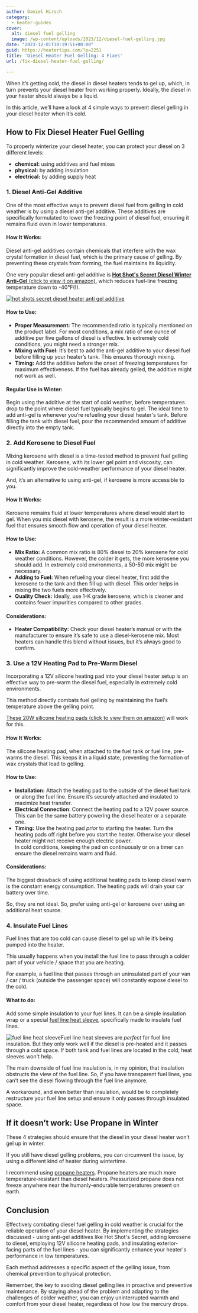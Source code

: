 ```yaml
---
author: Daniel Hirsch
category:
  - heater-guides
cover:
  alt: diesel fuel gelling
  image: /wp-content/uploads/2023/12/diesel-fuel-gelling.jpg
date: "2023-12-01T10:19:51+00:00"
guid: https://heatertips.com/?p=2251
title: 'Diesel Heater Fuel Gelling: 4 Fixes'
url: /fix-diesel-heater-fuel-gelling/

---
```

When it’s getting cold, the diesel in diesel heaters tends to gel up, which, in turn prevents your diesel heater from working properly. Ideally, the diesel in your heater should always be a liquid.

In this article, we’ll have a look at 4 simple ways to prevent diesel gelling in your diesel heater when it’s cold.

## How to Fix Diesel Heater Fuel Gelling

To properly winterize your diesel heater, you can protect your diesel on 3 different levels:

- **chemical:** using additives and fuel mixes
- **physical:** by adding insulation
- **electrical:** by adding supply heat

### 1\. Diesel Anti-Gel Additive

One of the most effective ways to prevent diesel fuel from gelling in cold weather is by using a diesel anti-gel additive. These additives are specifically formulated to lower the freezing point of diesel fuel, ensuring it remains fluid even in lower temperatures.

#### How It Works:

Diesel anti-gel additives contain chemicals that interfere with the wax crystal formation in diesel fuel, which is the primary cause of gelling. By preventing these crystals from forming, the fuel maintains its liquidity.

One very popular diesel anti-gel additive is [**Hot Shot's Secret Diesel Winter Anti-Gel** (click to view it on amazon)](https://www.amazon.com/Hot-Shots-Secret-Anti-Gel-Squeeze/dp/B07ZWDX548?pd_rd_w=f1mrD&content-id=amzn1.sym.225b4624-972d-4629-9040-f1bf9923dd95%3Aamzn1.symc.40e6a10e-cbc4-4fa5-81e3-4435ff64d03b&pf_rd_p=225b4624-972d-4629-9040-f1bf9923dd95&pf_rd_r=69MPVE22G29FTZGCB5RZ&pd_rd_wg=YATpL&pd_rd_r=01440ca9-2fed-4391-802b-95c5257ef679&pd_rd_i=B0189J5Y40&th=1&linkCode=ll1&tag=heatertips-20&linkId=aff08f38398aaa5dcf9eecc339d46f65&language=en_US&ref_=as_li_ss_tl), which reduces fuel-line freezing temperature down to -40°F(!).

[![hot shots secret diesel heater anti gel additive](/wp-content/uploads/2023/11/hot-shots-secret-diesel-heater-anti-gel-additive.jpg)](https://www.amazon.com/Hot-Shots-Secret-Anti-Gel-Squeeze/dp/B07ZWDX548?pd_rd_w=f1mrD&content-id=amzn1.sym.225b4624-972d-4629-9040-f1bf9923dd95%3Aamzn1.symc.40e6a10e-cbc4-4fa5-81e3-4435ff64d03b&pf_rd_p=225b4624-972d-4629-9040-f1bf9923dd95&pf_rd_r=69MPVE22G29FTZGCB5RZ&pd_rd_wg=YATpL&pd_rd_r=01440ca9-2fed-4391-802b-95c5257ef679&pd_rd_i=B0189J5Y40&th=1&linkCode=ll1&tag=heatertips-20&linkId=aff08f38398aaa5dcf9eecc339d46f65&language=en_US&ref_=as_li_ss_tl)

#### How to Use:

- **Proper Measurement:** The recommended ratio is typically mentioned on the product label. For most conditions, a mix ratio of one ounce of additive per five gallons of diesel is effective. In extremely cold conditions, you might need a stronger mix.
- **Mixing with Fuel:** It’s best to add the anti-gel additive to your diesel fuel before filling up your heater’s tank. This ensures thorough mixing.
- **Timing:** Add the additive before the onset of freezing temperatures for maximum effectiveness. If the fuel has already gelled, the additive might not work as well.

#### Regular Use in Winter:

Begin using the additive at the start of cold weather, before temperatures drop to the point where diesel fuel typically begins to gel. The ideal time to add anti-gel is whenever you’re refueling your diesel heater's tank. Before filling the tank with diesel fuel, pour the recommended amount of additive directly into the empty tank.

### 2\. Add Kerosene to Diesel Fuel

Mixing kerosene with diesel is a time-tested method to prevent fuel gelling in cold weather. Kerosene, with its lower gel point and viscosity, can significantly improve the cold-weather performance of your diesel heater.

And, it’s an alternative to using anti-gel, if kerosene is more accessible to you.

#### How It Works:

Kerosene remains fluid at lower temperatures where diesel would start to gel. When you mix diesel with kerosene, the result is a more winter-resistant fuel that ensures smooth flow and operation of your diesel heater.

#### How to Use:

- **Mix Ratio:** A common mix ratio is 80% diesel to 20% kerosene for cold weather conditions. However, the colder it gets, the more kerosene you should add. In extremely cold environments, a 50-50 mix might be necessary.
- **Adding to Fuel:** When refueling your diesel heater, first add the kerosene to the tank and then fill up with diesel. This order helps in mixing the two fuels more effectively.
- **Quality Check:** Ideally, use 1-K grade kerosene, which is cleaner and contains fewer impurities compared to other grades.

#### Considerations:

- **Heater Compatibility:** Check your diesel heater’s manual or with the manufacturer to ensure it’s safe to use a diesel-kerosene mix. Most heaters can handle this blend without issues, but it’s always good to confirm.

### 3\. Use a 12V Heating Pad to Pre-Warm Diesel

Incorporating a 12V silicone heating pad into your diesel heater setup is an effective way to pre-warm the diesel fuel, especially in extremely cold environments.

This method directly combats fuel gelling by maintaining the fuel’s temperature above the gelling point.

[These 20W silicone heating pads (click to view them on amazon)](https://www.amazon.com/Silicone-Heating-Flexible-Industrial-Equipment/dp/B0B3NGDRBR?crid=O9M8UY5XVY6M&keywords=12v+25w+silicone+heating+pad&qid=1701423793&sprefix=12v+heating+pad+silicone%2Caps%2C166&sr=8-5&linkCode=ll1&tag=heatertips-20&linkId=739a3e8c3e4287a5a93032c6ec3c5a1a&language=en_US&ref_=as_li_ss_tl) will work for this.

#### How It Works:

The silicone heating pad, when attached to the fuel tank or fuel line, pre-warms the diesel. This keeps it in a liquid state, preventing the formation of wax crystals that lead to gelling.

#### How to Use:

- **Installation:** Attach the heating pad to the outside of the diesel fuel tank or along the fuel line. Ensure it’s securely attached and insulated to maximize heat transfer.
- **Electrical Connection**: Connect the heating pad to a 12V power source. This can be the same battery powering the diesel heater or a separate one.
- **Timing:** Use the heating pad _prior_ to starting the heater. Turn the heating pads off right before you start the heater. Otherwise your diesel heater might not receive enough electric power.  
In cold conditions, keeping the pad on continuously or on a timer can ensure the diesel remains warm and fluid.

#### Considerations:

The biggest drawback of using additional heating pads to keep diesel warm is the constant energy consumption. The heating pads will drain your car battery over time.

So, they are not ideal. So, prefer using anti-gel or kerosene over using an additional heat source.

### 4\. Insulate Fuel Lines

Fuel lines that are too cold can cause diesel to gel up while it’s being pumped into the heater.

This usually happens when you install the fuel line to pass through a colder part of your vehicle / space that you are heating.

For example, a fuel line that passes through an uninsulated part of your van / car / truck (outside the passenger space) will constantly expose diesel to the cold.

#### What to do:

Add some simple insulation to your fuel lines. It can be a simple insulation wrap or a special [fuel line heat sleeve](https://www.amazon.com/Shroud-Aluminized-Sleeving-3-9Inch-Stainless/dp/B096RRFMH4?__mk_de_DE=%C3%85M%C3%85%C5%BD%C3%95%C3%91&crid=1A26O5QYUDBRP&keywords=fuel%2Bline%2Binsulation&qid=1701425687&sprefix=fuel%2Bline%2Binsulation%2Caps%2C128&sr=8-3&th=1&linkCode=ll1&tag=heatertips-20&linkId=8d5e59a0ed605d8f91ff8d7c11b4cb9c&language=en_US&ref_=as_li_ss_tl), specifically made to insulate fuel lines.

![fuel line heat sleeve](/wp-content/uploads/2023/12/fuel-line-heat-sleeve.jpg)Fuel line heat sleeves are _perfect_ for fuel line insulation. But they only work well if the diesel is pre-heated and it passes through a cold space. If both tank and fuel lines are located in the cold, heat sleeves won't help.

The main downside of fuel line insulation is, in my opinion, that insulation obstructs the view of the fuel line. So, if you have transparent fuel lines, you can’t see the diesel flowing through the fuel line anymore.

A workaround, and even better than insulation, would be to completely restructure your fuel line setup and ensure it only passes through insulated space.

## If it doesn’t work: Use Propane in Winter

These 4 strategies should ensure that the diesel in your diesel heater won’t gel up in winter.

If you still have diesel gelling problems, you can circumvent the issue, by using a different kind of heater during wintertime.

I recommend using [propane heaters](/diesel-vs-propane-heater/). Propane heaters are much more temperature-resistant than diesel heaters. Pressurized propane does not freeze anywhere near the humanly-endurable temperatures present on earth.

## Conclusion

Effectively combating diesel fuel gelling in cold weather is crucial for the reliable operation of your diesel heater. By implementing the strategies discussed - using anti-gel additives like Hot Shot's Secret, adding kerosene to diesel, employing 12V silicone heating pads, and insulating exterior-facing parts of the fuel lines - you can significantly enhance your heater's performance in low temperatures.

Each method addresses a specific aspect of the gelling issue, from chemical prevention to physical protection.

Remember, the key to avoiding diesel gelling lies in proactive and preventive maintenance. By staying ahead of the problem and adapting to the challenges of colder weather, you can enjoy uninterrupted warmth and comfort from your diesel heater, regardless of how low the mercury drops.
